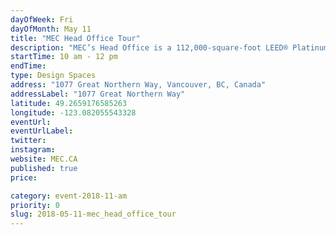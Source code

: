 ```yaml
---
dayOfWeek: Fri
dayOfMonth: May 11
title: "MEC Head Office Tour"
description: "MEC’s Head Office is a 112,000-square-foot LEED® Platinum Certified building. Approximately 500 staff work here, including some casual and part-time employees in our Service Centre. Join us on a tour of our office on Friday, May 11, 10am-12pm to learn about: The building’s design; Sustainability at MEC;<br> How the facility supports active living;Interior design and furnishings; and Technical clothing design. Meet your guides:  Hugh Cochlin<br> http://www.proscenium.ca/<br> David Labistour (CEO)<br> Sandy Treagus (CFO)<br> Wendy Youds (Senior Director, Product Design)<br> Tim Southam (Public Affairs Manager)"
startTime: 10 am - 12 pm
endTime: 
type: Design Spaces
address: "1077 Great Northern Way, Vancouver, BC, Canada"
addressLabel: "1077 Great Northern Way"
latitude: 49.2659176585263
longitude: -123.082055543328
eventUrl: 
eventUrlLabel: 
twitter: 
instagram: 
website: MEC.CA
published: true
price: 

category: event-2018-11-am
priority: 0
slug: 2018-05-11-mec_head_office_tour
---
```

